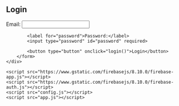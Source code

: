 <!DOCTYPE html>
<html lang="en">
<head>
    <meta charset="UTF-8">
    <meta name="viewport" content="width=device-width, initial-scale=1.0">
    <title>Login System</title>
    <link rel="stylesheet" href="styles.css">
</head>
<body>
    <div class="container">
        <h2>Login</h2>
        <form id="loginForm">
            <label for="email">Email:</label>
            <input type="email" id="email" required>

            <label for="password">Password:</label>
            <input type="password" id="password" required>

            <button type="button" onclick="login()">Login</button>
        </form>
    </div>

    <script src="https://www.gstatic.com/firebasejs/8.10.0/firebase-app.js"></script>
    <script src="https://www.gstatic.com/firebasejs/8.10.0/firebase-auth.js"></script>
    <script src="config.js"></script>
    <script src="app.js"></script>
</body>
</html>

